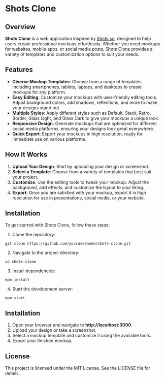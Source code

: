 # Shots Clone

## Overview

**Shots Clone** is a web application inspired by [Shots.so](https://shots.so), designed to help users create professional mockups effortlessly. Whether you need mockups for websites, mobile apps, or social media posts, Shots Clone provides a variety of templates and customization options to suit your needs.

## Features

- **Diverse Mockup Templates**: Choose from a range of templates including smartphones, tablets, laptops, and desktops to create mockups for any platform.
- **Easy Editing**: Customize your mockups with user-friendly editing tools. Adjust background colors, add shadows, reflections, and more to make your designs stand out.
- **Multiple Styles**: Apply different styles such as Default, Stack, Retro, Border, Glass Light, and Glass Dark to give your mockups a unique look.
- **Responsive Design**: Generate mockups that are optimized for different social media platforms, ensuring your designs look great everywhere.
- **Quick Export**: Export your mockups in high resolution, ready for immediate use on various platforms.

## How It Works

1. **Upload Your Design**: Start by uploading your design or screenshot.
2. **Select a Template**: Choose from a variety of templates that best suit your project.
3. **Customize**: Use the editing tools to tweak your mockup. Adjust the background, add effects, and customize the layout to your liking.
4. **Export**: Once you are satisfied with your mockup, export it in high resolution for use in presentations, social media, or your website.

## Installation

To get started with Shots Clone, follow these steps:

1. Clone the repository:
 ```
 git clone https://github.com/yourusername/shots-clone.git
 ```
2. Navigate to the project directory:
  ```
  cd shots-clone
  ```
3. Install dependencies:
  ```
  npm install
  ```
4. Start the development server:
  ```
  npm start
  ```
## Installation
1. Open your browser and navigate to **http://localhost:3000**.
2. Upload your design or take a screenshot.
3. Select a mockup template and customize it using the available tools.
4. Export your finished mockup.

## License
This project is licensed under the MIT License. See the LICENSE file for details.


